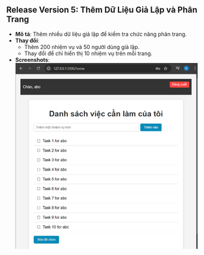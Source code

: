 ## Release Version 5: Thêm Dữ Liệu Giả Lập và Phân Trang
- **Mô tả**: Thêm nhiều dữ liệu giả lập để kiểm tra chức năng phân trang.
- **Thay đổi**:
  - Thêm 200 nhiệm vụ và 50 người dùng giả lập.
  - Thay đổi để chỉ hiển thị 10 nhiệm vụ trên mỗi trang.
- **Screenshots**: ![Release 5](cactask.jpg)